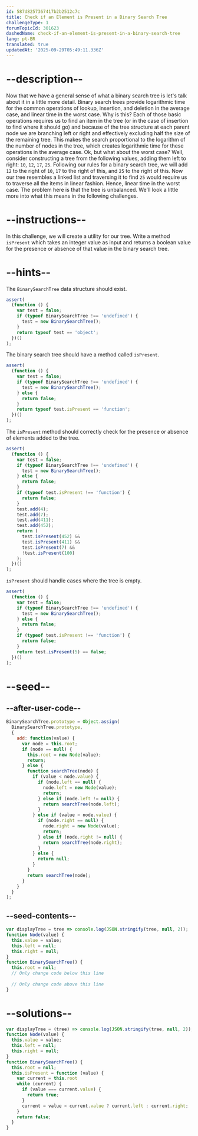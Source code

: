 ```yaml
---
id: 587d8257367417b2b2512c7c
title: Check if an Element is Present in a Binary Search Tree
challengeType: 1
forumTopicId: 301623
dashedName: check-if-an-element-is-present-in-a-binary-search-tree
lang: pt-BR
translated: true
updatedAt: '2025-09-29T05:49:11.336Z'
---
```


# --description--

Now that we have a general sense of what a binary search tree is let's talk about it in a little more detail. Binary search trees provide logarithmic time for the common operations of lookup, insertion, and deletion in the average case, and linear time in the worst case. Why is this? Each of those basic operations requires us to find an item in the tree (or in the case of insertion to find where it should go) and because of the tree structure at each parent node we are branching left or right and effectively excluding half the size of the remaining tree. This makes the search proportional to the logarithm of the number of nodes in the tree, which creates logarithmic time for these operations in the average case. Ok, but what about the worst case? Well, consider constructing a tree from the following values, adding them left to right: `10`, `12`, `17`, `25`. Following our rules for a binary search tree, we will add `12` to the right of `10`, `17` to the right of this, and `25` to the right of this. Now our tree resembles a linked list and traversing it to find `25` would require us to traverse all the items in linear fashion. Hence, linear time in the worst case. The problem here is that the tree is unbalanced. We'll look a little more into what this means in the following challenges.

# --instructions--

In this challenge, we will create a utility for our tree. Write a method `isPresent` which takes an integer value as input and returns a boolean value for the presence or absence of that value in the binary search tree.

# --hints--

The `BinarySearchTree` data structure should exist.

```js
assert(
  (function () {
    var test = false;
    if (typeof BinarySearchTree !== 'undefined') {
      test = new BinarySearchTree();
    }
    return typeof test == 'object';
  })()
);
```

The binary search tree should have a method called `isPresent`.

```js
assert(
  (function () {
    var test = false;
    if (typeof BinarySearchTree !== 'undefined') {
      test = new BinarySearchTree();
    } else {
      return false;
    }
    return typeof test.isPresent == 'function';
  })()
);
```

The `isPresent` method should correctly check for the presence or absence of elements added to the tree.

```js
assert(
  (function () {
    var test = false;
    if (typeof BinarySearchTree !== 'undefined') {
      test = new BinarySearchTree();
    } else {
      return false;
    }
    if (typeof test.isPresent !== 'function') {
      return false;
    }
    test.add(4);
    test.add(7);
    test.add(411);
    test.add(452);
    return (
      test.isPresent(452) &&
      test.isPresent(411) &&
      test.isPresent(7) &&
      !test.isPresent(100)
    );
  })()
);
```

`isPresent` should handle cases where the tree is empty.

```js
assert(
  (function () {
    var test = false;
    if (typeof BinarySearchTree !== 'undefined') {
      test = new BinarySearchTree();
    } else {
      return false;
    }
    if (typeof test.isPresent !== 'function') {
      return false;
    }
    return test.isPresent(5) == false;
  })()
);
```

# --seed--

## --after-user-code--

```js
BinarySearchTree.prototype = Object.assign(
  BinarySearchTree.prototype,
  {
    add: function(value) {
      var node = this.root;
      if (node == null) {
        this.root = new Node(value);
        return;
      } else {
        function searchTree(node) {
          if (value < node.value) {
            if (node.left == null) {
              node.left = new Node(value);
              return;
            } else if (node.left != null) {
              return searchTree(node.left);
            }
          } else if (value > node.value) {
            if (node.right == null) {
              node.right = new Node(value);
              return;
            } else if (node.right != null) {
              return searchTree(node.right);
            }
          } else {
            return null;
          }
        }
        return searchTree(node);
      }
    }
  }
);
```

## --seed-contents--

```js
var displayTree = tree => console.log(JSON.stringify(tree, null, 2));
function Node(value) {
  this.value = value;
  this.left = null;
  this.right = null;
}
function BinarySearchTree() {
  this.root = null;
  // Only change code below this line
  
  // Only change code above this line
}
```

# --solutions--

```js
var displayTree = (tree) => console.log(JSON.stringify(tree, null, 2));
function Node(value) {
  this.value = value;
  this.left = null;
  this.right = null;
}
function BinarySearchTree() {
  this.root = null;
  this.isPresent = function (value) {
    var current = this.root
    while (current) {
      if (value === current.value) {
        return true;
      }
      current = value < current.value ? current.left : current.right;
    }
    return false;
  }
}
```
